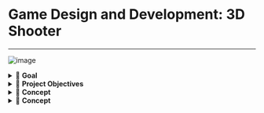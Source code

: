 # Game Design and Development: 3D Shooter
---

![image](https://github.com/user-attachments/assets/c19036a2-93b5-473b-8178-721c87d76677)

<details>
<summary>🧩 <strong>Goal</strong></summary>
-   To develop a 3D game for FPS (First-Person Shooter) in UNITY
-   Games Asset Creation and Concepts
-   Level Design
-   Game Balancing
-   Prototyping
-   Playtesting

![Screenshot 2025-04-09 at 15 08 02](https://github.com/user-attachments/assets/0ba00415-a1b1-4200-a3fe-a1663b52ac1f)

</details>

<details>  
<summary>🧩 <strong>Project Objectives</strong></summary>

1. Created 3D games in Unity
2. Implemented typical 3D shooter (FPS) mechanics
3. Level design in 3D space
4. Practiced a typical level design pipeline from grayboxing to an art pass
5. Understood a bit about 3D modeling concepts such as faces, vertices, extruding, and edge loops (using ProBuilder)
6. Using ProBuilder to help in grayboxing levels (aka, level design prototyping)
7. Further understanding the asset pipeline and 3D asset setup
8. Created particle effects
9. Learning to use the Unity Audio Mixer
10. Used NavMesh to create Enemy movement
11. Creating more elaborate UI
12. More complex game systems
13. Understand good coding practices such as creating and following a coding standard
14. Understanding ad hoc programming vs. generalized programming

</details>

<details>  
<summary>🧩 <strong>Concept</strong></summary>
-  Using ProBuilder to help in blocking out levels (aka, grayboxing or level design prototyping)
-  Using ProBuilder: Understanding a bit about 3D modeling concepts such as vertices, edges, faces, extruding, and edge loops
-  Practicing a typical level design pipeline from grayboxing to an art pass
-  Level Design in 3D space
-  Creating particle effects
-  Using NavMesh to create Enemy movement
  
</details>


<details>  
<summary>🧩 <strong>Concept</strong></summary>
-  Featuring First Person Point
-  Sees action through eyes of the player character
-  Designing 3D game for FPS in UNITY
-  

</details>
